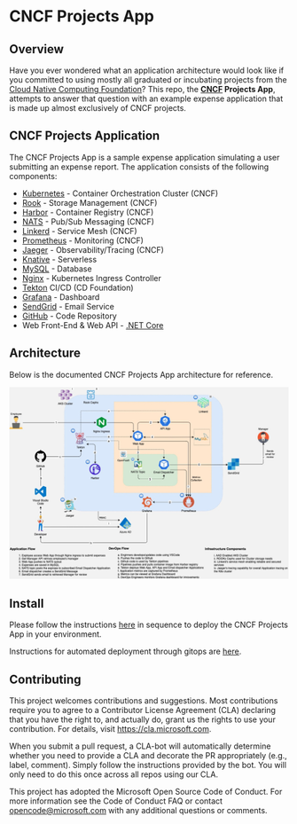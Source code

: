 # CNCF Projects App

## Overview
Have you ever wondered what an application architecture would look like if you committed to using mostly all graduated or incubating projects from the [Cloud Native Computing Foundation](https://www.cncf.io/projects/)? This repo, the **[CNCF](https://www.cncf.io/) Projects App**, attempts to answer that question with an example expense application that is made up almost exclusively of CNCF projects. 

## CNCF Projects Application 
The CNCF Projects App is a sample expense application simulating a user submitting an expense report. The application consists of the following components:

* [Kubernetes](https://kubernetes.io/) - Container Orchestration Cluster (CNCF)
* [Rook](https://rook.io/) - Storage Management (CNCF)
* [Harbor](https://goharbor.io/) - Container Registry (CNCF)
* [NATS](https://nats.io/) - Pub/Sub Messaging (CNCF)
* [Linkerd](https://linkerd.io/) - Service Mesh (CNCF)
* [Prometheus](https://prometheus.io/) - Monitoring (CNCF)
* [Jaeger](https://www.jaegertracing.io/) - Observability/Tracing (CNCF)
* [Knative](https://knative.dev/) - Serverless
* [MySQL](https://www.mysql.com/) - Database
* [Nginx](https://www.nginx.com/) - Kubernetes Ingress Controller
* [Tekton](https://tekton.dev/) CI/CD (CD Foundation)
* [Grafana](https://grafana.com/) - Dashboard
* [SendGrid](https://sendgrid.com/) - Email Service
* [GitHub](https://github.com/) - Code Repository
* Web Front-End & Web API - [.NET Core](https://docs.microsoft.com/en-us/dotnet/core/about)

## Architecture
Below is the documented CNCF Projects App architecture for reference.

![Alt text](/images/cncf-projects-app-arc.png)

## Install
Please follow the instructions [here](notes.md) in sequence to deploy the CNCF Projects App in your environment.

Instructions for automated deployment through gitops are [here](/gitops/readme.md).

## Contributing
This project welcomes contributions and suggestions. Most contributions require you to agree to a Contributor License Agreement (CLA) declaring that you have the right to, and actually do, grant us the rights to use your contribution. For details, visit https://cla.microsoft.com.

When you submit a pull request, a CLA-bot will automatically determine whether you need to provide a CLA and decorate the PR appropriately (e.g., label, comment). Simply follow the instructions provided by the bot. You will only need to do this once across all repos using our CLA.

This project has adopted the Microsoft Open Source Code of Conduct. For more information see the Code of Conduct FAQ or contact opencode@microsoft.com with any additional questions or comments.

